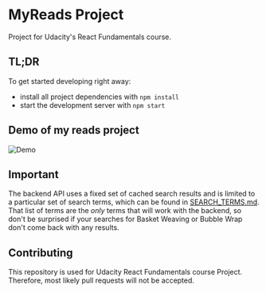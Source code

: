 # MyReads Project
Project for Udacity's React Fundamentals course. 

## TL;DR

To get started developing right away:

* install all project dependencies with `npm install`
* start the development server with `npm start`

## Demo of my reads project
![Demo](https://github.com/rajashekar/react-myreads/blob/master/public/myreads.gif)

## Important
The backend API uses a fixed set of cached search results and is limited to a particular set of search terms, which can be found in [SEARCH_TERMS.md](SEARCH_TERMS.md). That list of terms are the _only_ terms that will work with the backend, so don't be surprised if your searches for Basket Weaving or Bubble Wrap don't come back with any results.

## Contributing
This repository is used for Udacity React Fundamentals course Project. Therefore, most likely pull requests will not be accepted.
